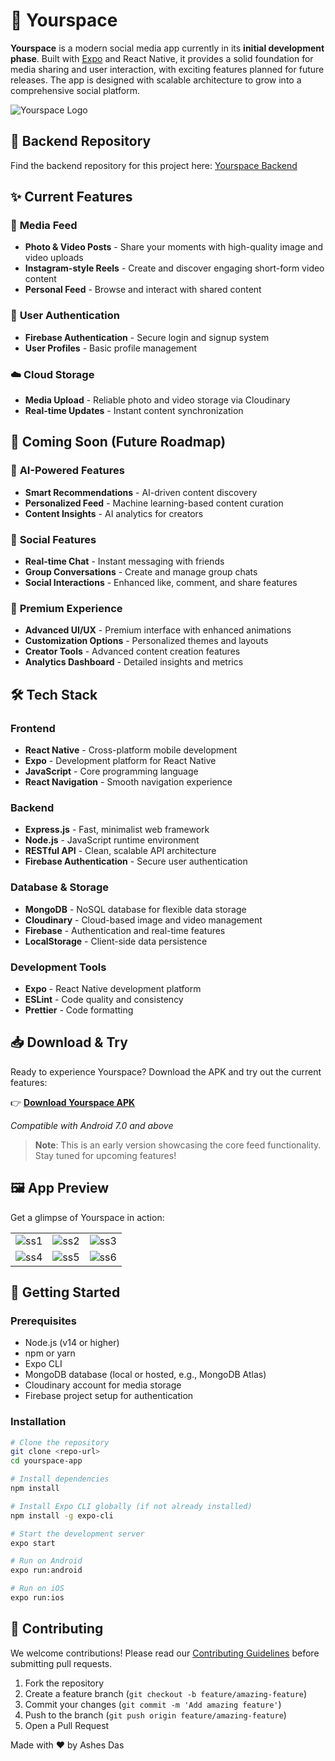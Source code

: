 # 📱 Yourspace

**Yourspace** is a modern social media app currently in its **initial development phase**. Built with [Expo](https://expo.dev) and React Native, it provides a solid foundation for media sharing and user interaction, with exciting features planned for future releases. The app is designed with scalable architecture to grow into a comprehensive social platform.

![Yourspace Logo](https://yourspace-app.netlify.app/images/logo.png)

## 🔗 Backend Repository

Find the backend repository for this project here: [Yourspace Backend](https://github.com/Ashes2004/yourspace-backend)

## ✨ Current Features

### 📸 **Media Feed**
- **Photo & Video Posts** - Share your moments with high-quality image and video uploads
- **Instagram-style Reels** - Create and discover engaging short-form video content
- **Personal Feed** - Browse and interact with shared content

### 🔐 **User Authentication**
- **Firebase Authentication** - Secure login and signup system
- **User Profiles** - Basic profile management

### ☁️ **Cloud Storage**
- **Media Upload** - Reliable photo and video storage via Cloudinary
- **Real-time Updates** - Instant content synchronization

## 🚀 Coming Soon (Future Roadmap)

### 🤖 **AI-Powered Features**
- **Smart Recommendations** - AI-driven content discovery
- **Personalized Feed** - Machine learning-based content curation
- **Content Insights** - AI analytics for creators

### 💬 **Social Features**
- **Real-time Chat** - Instant messaging with friends
- **Group Conversations** - Create and manage group chats
- **Social Interactions** - Enhanced like, comment, and share features

### 🎨 **Premium Experience**
- **Advanced UI/UX** - Premium interface with enhanced animations
- **Customization Options** - Personalized themes and layouts
- **Creator Tools** - Advanced content creation features
- **Analytics Dashboard** - Detailed insights and metrics

## 🛠️ Tech Stack

### Frontend
- **React Native** - Cross-platform mobile development
- **Expo** - Development platform for React Native
- **JavaScript** - Core programming language
- **React Navigation** - Smooth navigation experience

### Backend
- **Express.js** - Fast, minimalist web framework
- **Node.js** - JavaScript runtime environment
- **RESTful API** - Clean, scalable API architecture
- **Firebase Authentication** - Secure user authentication

### Database & Storage
- **MongoDB** - NoSQL database for flexible data storage
- **Cloudinary** - Cloud-based image and video management
- **Firebase** - Authentication and real-time features
- **LocalStorage** - Client-side data persistence

### Development Tools
- **Expo** - React Native development platform
- **ESLint** - Code quality and consistency
- **Prettier** - Code formatting

## 📥 Download & Try

Ready to experience Yourspace? Download the APK and try out the current features:

👉 [**Download Yourspace APK**](https://yourspace-app.netlify.app)

*Compatible with Android 7.0 and above*

> **Note**: This is an early version showcasing the core feed functionality. Stay tuned for upcoming features!

## 🖼️ App Preview

Get a glimpse of Yourspace in action:

|              |              |              |
|--------------|--------------|--------------|
| ![ss1](https://yourspace-app.netlify.app/images/ss1.jpg) | ![ss2](https://yourspace-app.netlify.app/images/ss2.jpg) | ![ss3](https://yourspace-app.netlify.app/images/ss3.jpg) |
| ![ss4](https://yourspace-app.netlify.app/images/ss4.jpg) | ![ss5](https://yourspace-app.netlify.app/images/ss5.jpg) | ![ss6](https://yourspace-app.netlify.app/images/ss6.jpg) |

## 🚀 Getting Started

### Prerequisites
- Node.js (v14 or higher)
- npm or yarn
- Expo CLI
- MongoDB database (local or hosted, e.g., MongoDB Atlas)
- Cloudinary account for media storage
- Firebase project setup for authentication

### Installation

```bash
# Clone the repository
git clone <repo-url>
cd yourspace-app

# Install dependencies
npm install

# Install Expo CLI globally (if not already installed)
npm install -g expo-cli

# Start the development server
expo start

# Run on Android
expo run:android

# Run on iOS
expo run:ios
```



## 🤝 Contributing

We welcome contributions! Please read our [Contributing Guidelines](CONTRIBUTING.md) before submitting pull requests.

1. Fork the repository
2. Create a feature branch (`git checkout -b feature/amazing-feature`)
3. Commit your changes (`git commit -m 'Add amazing feature'`)
4. Push to the branch (`git push origin feature/amazing-feature`)
5. Open a Pull Request



Made with ❤️ by Ashes Das
